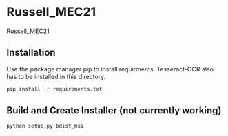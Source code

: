# Russell_MEC21

Russell_MEC21

## Installation

Use the package manager pip to install requirments.  Tesseract-OCR also has to be installed in this directory.

```bash
pip install -r requirements.txt
```

## Build and Create Installer (not currently working)

```bash
python setup.py bdist_msi
```